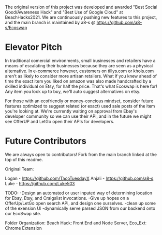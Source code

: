 The original version of this project was developed and awarded "Best Social Good/Awareness Hack" and "Best Use of Google Cloud" at BeachHacks2021. We are continuously pushing new features to this project, and the main branch is maintained by a8-s @ https://github.com/a8-s/Ecoswap

# Elevator Pitch  
In traditional comercial environments, small businesses and retailers have a means of escalating their businesses because they are seen as a physical alternative. In e-commerce however, customers on tillys.com or khols.com aren't as likely to consider more artisan retailers. What if you knew ahead of time the exact item you liked on amazon was also made handcrafted by a skilled individual on Etsy, for half the price. That's what Ecoswap is here for! Any item you look up to buy, we'll auto suggest alternatives on etsy.

For those with an ecofriendly or money-concious mindset, consider future features optimized to suggest related (or exact) used sale posts of the item you're looking at. We're currently waiting on approval from Ebay's developer community so we can use their API, and in the future we might see OfferUP and LetGo open their APIs for developers.

# Future Contributors
We are always open to contributors! Fork from the main branch linked at the top of this readme. 

Original Team:

Logan - https://github.com/TacoTuesdayX
Anjali - https://github.com/a8-s
Luke - https://github.com/Luke503

TODO:
-Design an automated or user inputed way of determining location for Ebay, Etsy, and Craigslist invocations. 
-Give up hopes on a OfferUp/LetGo open search API, and design one ourselves.
-clean up some of the exension UI
-dynamically serve parsed JSON from our backend onto our EcoSwap site.

Folder Organization:  Beach Hack: Front End and Node Server, Eco_Ext: Chrome Extension 
